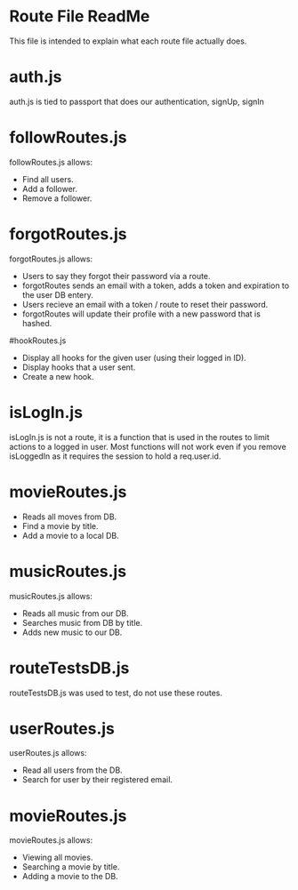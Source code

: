 # Route File ReadMe

This file is intended to explain what each route file actually does.


# auth.js

auth.js is tied to passport that does our authentication, signUp, signIn

# followRoutes.js

followRoutes.js allows:

- Find all users.
- Add a follower.
- Remove a follower.

# forgotRoutes.js

forgotRoutes.js allows: 

-  Users to say they forgot their password via a route.
-  forgotRoutes sends an email with a token, adds a token and expiration to the user DB entery.
-  Users recieve an email with a token / route to reset their password.
-  forgotRoutes will update their profile with a new password that is hashed.

#hookRoutes.js

- Display all hooks for the given user (using their logged in ID).
- Display hooks that a user sent.
- Create a new hook.

# isLogIn.js

isLogIn.js is not a route, it is a function that is used in the routes to limit actions to a logged in user.  Most functions will not work even if you remove isLoggedIn as it requires the session to hold a req.user.id.

# movieRoutes.js

- Reads all moves from DB.
- Find a movie by title.
- Add a movie to a local DB.

# musicRoutes.js

musicRoutes.js allows:

- Reads all music from our DB.
- Searches music from DB by title.
- Adds new music to our DB.

# routeTestsDB.js

routeTestsDB.js was used to test, do not use these routes.

# userRoutes.js

userRoutes.js allows:

- Read all users from the DB.
- Search for user by their registered email.

# movieRoutes.js

movieRoutes.js allows:

- Viewing all movies.
- Searching a movie by title.
- Adding a movie to the DB.


